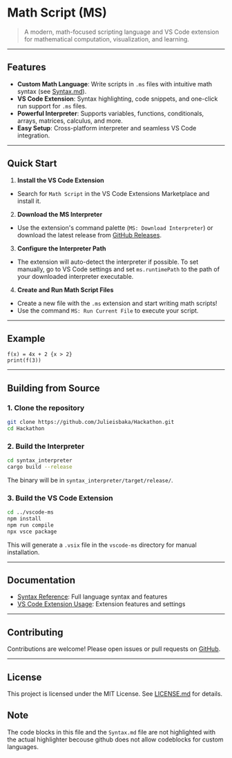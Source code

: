 
# Math Script (MS)

> A modern, math-focused scripting language and VS Code extension for mathematical computation, visualization, and learning.

---

## Features

- **Custom Math Language**: Write scripts in `.ms` files with intuitive math syntax (see [Syntax.md](./Syntax.md)).
- **VS Code Extension**: Syntax highlighting, code snippets, and one-click run support for `.ms` files.
- **Powerful Interpreter**: Supports variables, functions, conditionals, arrays, matrices, calculus, and more.
- **Easy Setup**: Cross-platform interpreter and seamless VS Code integration.

---

## Quick Start

1. **Install the VS Code Extension**

- Search for `Math Script` in the VS Code Extensions Marketplace and install it.

2. **Download the MS Interpreter**

- Use the extension's command palette (`MS: Download Interpreter`) or download the latest release from [GitHub Releases](https://github.com/Julieisbaka/Hackathon/releases).

3. **Configure the Interpreter Path**

- The extension will auto-detect the interpreter if possible. To set manually, go to VS Code settings and set `ms.runtimePath` to the path of your downloaded interpreter executable.

4. **Create and Run Math Script Files**

- Create a new file with the `.ms` extension and start writing math scripts!
- Use the command `MS: Run Current File` to execute your script.

---

## Example

```MS
f(x) = 4x + 2 {x > 2}
print(f(3))
```

---

## Building from Source

### 1. Clone the repository

```sh
git clone https://github.com/Julieisbaka/Hackathon.git
cd Hackathon
```

### 2. Build the Interpreter

```sh
cd syntax_interpreter
cargo build --release
```

The binary will be in `syntax_interpreter/target/release/`.

### 3. Build the VS Code Extension

```sh
cd ../vscode-ms
npm install
npm run compile
npx vsce package
```

This will generate a `.vsix` file in the `vscode-ms` directory for manual installation.

---

## Documentation

- [Syntax Reference](./Syntax.md): Full language syntax and features
- [VS Code Extension Usage](./vscode-ms/README.md): Extension features and settings

---

## Contributing

Contributions are welcome! Please open issues or pull requests on [GitHub](https://github.com/Julieisbaka/Hackathon).

---

## License

This project is licensed under the MIT License. See [LICENSE.md](./LICENSE.md) for details.

## Note

The code blocks in this file and the `Syntax.md` file are not highlighted with the actual highlighter becouse github does not allow codeblocks for custom languages.

